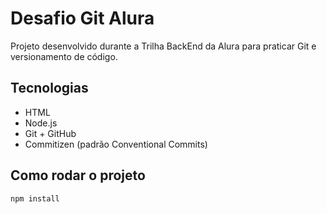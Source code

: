 # Desafio Git Alura

Projeto desenvolvido durante a Trilha BackEnd da Alura para praticar Git e versionamento de código.

## Tecnologias

- HTML
- Node.js
- Git + GitHub
- Commitizen (padrão Conventional Commits)

## Como rodar o projeto

```bash
npm install
